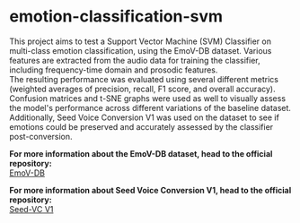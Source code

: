 # emotion-classification-svm
This project aims to test a Support Vector Machine (SVM) Classifier on multi-class emotion classification, using the EmoV-DB dataset. Various features are extracted from the audio data for training the classifier, including frequency-time domain and prosodic features.
<br>The resulting performance was evaluated using several different metrics (weighted averages of precision, recall, F1 score, and overall accuracy). Confusion matrices and t-SNE graphs were used as well to visually assess the model's performance across different variations of the baseline dataset. 
<br>Additionally, Seed Voice Conversion V1 was used on the dataset to see if emotions could be preserved and accurately assessed by the classifier post-conversion.

<b>For more information about the EmoV-DB dataset, head to the official repository:</b>
<br>[EmoV-DB](https://github.com/EmoV-DB/EmoV-DB)


<b>For more information about Seed Voice Conversion V1, head to the official repository:</b>
<br>[Seed-VC V1](https://github.com/Plachtaa/seed-vc)
